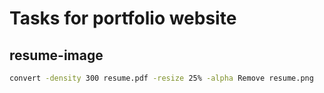 # Tasks for portfolio website

## resume-image

```sh
convert -density 300 resume.pdf -resize 25% -alpha Remove resume.png
```
